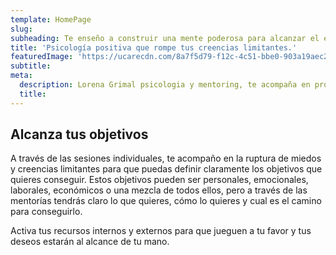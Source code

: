 ```yaml
---
template: HomePage
slug: 
subheading: Te enseño a construir una mente poderosa para alcanzar el éxito.
title: 'Psicología positiva que rompe tus creencias limitantes.'
featuredImage: 'https://ucarecdn.com/8a7f5d79-f12c-4c51-bbe0-903a19aec28d/'
subtitle: 
meta:
  description: Lorena Grimal psicologia y mentoring, te acompaña en procesos de transformación a través de sesiones individuales, sesiones grupales, sesiones online para que alcances tu bienestar emocional con una metodología de mentoría efectiva basada en la terapia breve estratégica.
  title:
---
```


## Alcanza tus objetivos

  A través de las sesiones individuales, te acompaño en la ruptura de miedos y creencias limitantes para que puedas definir claramente los objetivos que quieres conseguir.
  Estos objetivos pueden ser personales, emocionales, laborales, económicos o una mezcla de todos ellos, pero a través de las mentorías tendrás claro lo que quieres, cómo lo quieres y cual es el camino para conseguirlo.
  
  Activa tus recursos internos y externos para que jueguen a tu favor y tus deseos estarán al alcance de tu mano.


